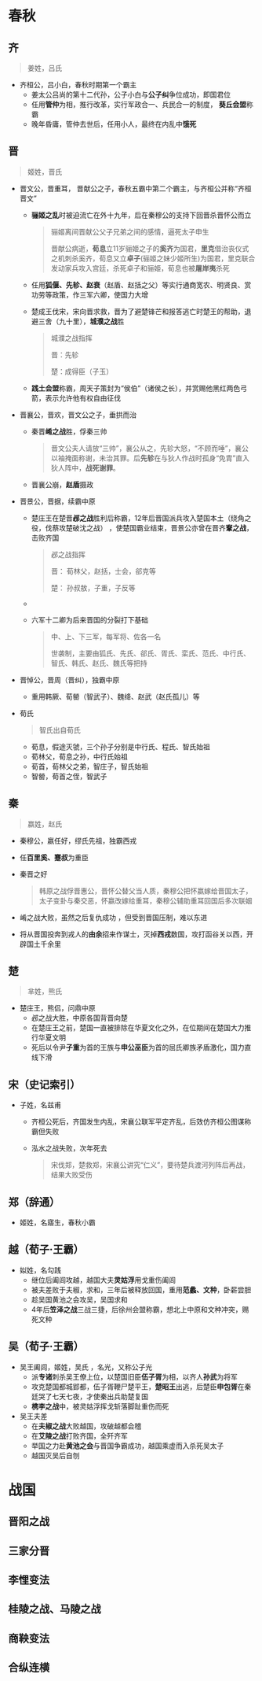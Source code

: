 # 春秋

## 齐

> 姜姓，吕氏

- 齐桓公，吕小白，春秋时期第一个霸主
  - 姜太公吕尚的第十二代孙，公子小白与**公子纠**争位成功，即国君位
  - 任用**管仲**为相，推行改革，实行军政合一、兵民合一的制度， **葵丘会盟**称霸
  - 晚年昏庸，管仲去世后，任用小人，最终在内乱中**饿死**

## 晋

> 姬姓，晋氏

- 晋文公，晋重耳， 晋献公之子，春秋五霸中第二个霸主，与齐桓公并称“齐桓晋文” 

  - **骊姬之乱**时被迫流亡在外十九年，后在秦穆公的支持下回晋杀晋怀公而立

    > 骊姬离间晋献公父子兄弟之间的感情，逼死太子申生
    >
    > 晋献公病逝，**荀息**立11岁骊姬之子的**奚齐**为国君，**里克**借治丧仪式之机刺杀奚齐，荀息又立**卓子**(骊姬之妹少姬所生)为国君，里克联合发动家兵攻入宫廷，杀死卓子和骊姬，荀息也被**屠岸夷**杀死

  - 任用**狐偃、先轸、赵衰**（赵盾、赵括之父）等实行通商宽农、明贤良、赏功劳等政策，作三军六卿，使国力大增 

  - 楚成王伐宋，宋向晋求救，晋为了避楚锋芒和报答逃亡时楚王的帮助，退避三舍（九十里），**城濮之战**胜

    > 城濮之战指挥
    >
    > 晋：先轸
    >
    > 楚：成得臣（子玉）

  - **践土会盟**称霸，周天子策封为“侯伯”（诸侯之长），并赏赐他黑红两色弓箭，表示允许他有权自由征伐

- 晋襄公，晋欢，晋文公之子，垂拱而治

  - 秦晋**崤之战**胜，俘秦三帅

    >  晋文公夫人请放“三帅”，襄公从之，先轸大怒，“不顾而唾”，襄公以袖掩面称谢，未治其罪。后**先轸**在与狄人作战时孤身“免胄”直入狄人阵中，**战死谢罪**。 

  - 晋襄公崩，**赵盾**摄政

- 晋景公，晋据，续霸中原

  - 楚庄王在楚晋**邲之战**胜利后称霸，12年后晋国派兵攻入楚国本土（绕角之役，伐蔡攻楚破沈之战） ，使楚国霸业结束，晋景公亦曾在晋齐**鞌之战**，击败齐国 

    > 邲之战指挥
    >
    > 晋： 荀林父，赵括，士会，郤克等
    >
    > 楚： 孙叔敖，子重，子反等

  - 

  - 六军十二卿为后来晋国的分裂打下基础

    > 中、上、下三军，每军将、佐各一名
    >
    > 世袭制，主要由狐氏、先氏、郤氏、胥氏、栾氏、范氏、中行氏、智氏、韩氏、赵氏、魏氏等把持

- 晋悼公，晋周（晋纠），独霸中原

  - 重用韩厥、荀罃（智武子）、魏绛、赵武（赵氏孤儿）等

- 荀氏

  >  智氏出自荀氏 

  - 荀息，假途灭虢，三个孙子分别是中行氏、程氏、智氏始祖
  - 荀林父，荀息之孙，中行氏始祖
  - 荀首，荀林父之弟，智庄子，智氏始祖
  - 智罃，荀首之侄，智武子

## 秦

> 嬴姓，赵氏

-  秦穆公，嬴任好，缪氏先祖，独霸西戎

  - 任**百里奚、蹇叔**为重臣

  - 秦晋之好

    > 韩原之战俘晋惠公，晋怀公替父当人质，秦穆公把怀嬴嫁给晋国太子，太子变卦与秦交恶，怀嬴改嫁给重耳，秦穆公辅助重耳回国后多次联姻

  - 崤之战大败，虽然之后复仇成功 ，但受到晋国压制，难以东进

  - 将从晋国投奔到戎人的**由余**招来作谋士，灭掉**西戎**数国，攻打函谷关以西，开辟国土千余里

## 楚

> 芈姓，熊氏

- 楚庄王，熊侣，问鼎中原
  - 邲之战大胜，中原各国背晋向楚
  - 在楚庄王之前，楚国一直被排除在华夏文化之外，在位期间在楚国大力推行华夏文明 
  - 死后以令尹**子重**为首的王族与**申公巫臣**为首的屈氏卿族矛盾激化，国力直线下滑 

## 宋（史记索引）

- 子姓，名兹甫
  - 齐桓公死后，齐国发生内乱，宋襄公联军平定齐乱，后效仿齐桓公图谋称霸但失败

  - 泓水之战失败，次年死去

    > 宋伐郑，楚救郑，宋襄公讲究“仁义”，要待楚兵渡河列阵后再战，结果大败受伤

## 郑（辞通）

- 姬姓，名寤生，春秋小霸

## 越（荀子·王霸）

- 姒姓，名勾践
  - 继位后阖闾攻越，越国大夫**灵姑浮**用戈重伤阖闾
  - 被夫差败于夫椒，求和，三年后被释放回国，重用**范蠡、文种**，卧薪尝胆
  - 趁吴国黄池之会攻吴，吴国求和
  - 4年后**笠泽之战**三战三捷，后徐州会盟称霸，想北上中原和文种冲突，赐死文种

## 吴（荀子·王霸）

- 吴王阖闾，姬姓，吴氏 ，名光，又称公子光
  - 派**专诸**刺杀吴王僚上位，以楚国旧臣**伍子胥**为相，以齐人**孙武**为将军
  - 攻克楚国都城郢都，伍子胥鞭尸楚平王，**楚昭王**出逃，后楚臣**申包胥**在秦廷哭了七天七夜，才使秦出兵助楚复国
  - **槜李之战**中，被灵姑浮挥戈斩落脚趾重伤而死
- 吴王夫差
  - 在**夫椒之战**大败越国，攻破越都会稽
  - 在**艾陵之战**打败齐国，全歼齐军
  - 举国之力赴**黄池之会**与晋国争霸成功，越国乘虚而入杀死吴太子
  - 越国灭吴后自刎

# 战国

## 晋阳之战

## 三家分晋

## 李悝变法

## 桂陵之战、马陵之战

## 商鞅变法

## 合纵连横